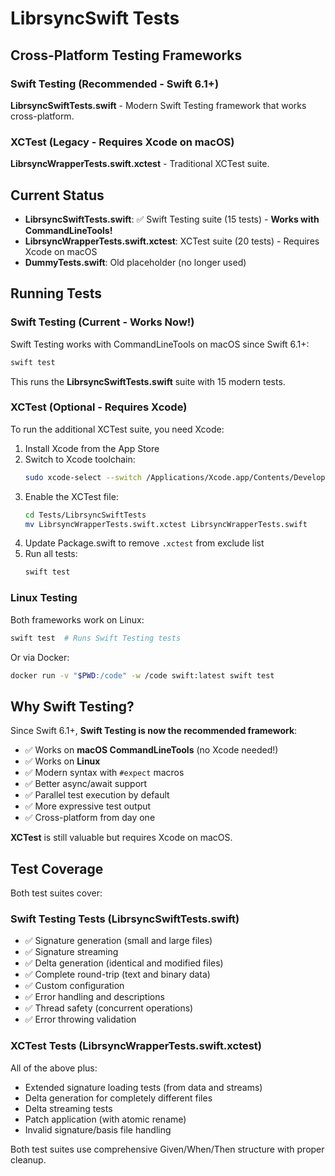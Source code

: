 # LibrsyncSwift Tests

## Cross-Platform Testing Frameworks

### Swift Testing (Recommended - Swift 6.1+)

**LibrsyncSwiftTests.swift** - Modern Swift Testing framework that works cross-platform.

### XCTest (Legacy - Requires Xcode on macOS)

**LibrsyncWrapperTests.swift.xctest** - Traditional XCTest suite.

## Current Status

- **LibrsyncSwiftTests.swift**: ✅ Swift Testing suite (15 tests) - **Works with CommandLineTools!**
- **LibrsyncWrapperTests.swift.xctest**: XCTest suite (20 tests) - Requires Xcode on macOS
- **DummyTests.swift**: Old placeholder (no longer used)

## Running Tests

### Swift Testing (Current - Works Now!)

Swift Testing works with CommandLineTools on macOS since Swift 6.1+:

```bash
swift test
```

This runs the **LibrsyncSwiftTests.swift** suite with 15 modern tests.

### XCTest (Optional - Requires Xcode)

To run the additional XCTest suite, you need Xcode:

1. Install Xcode from the App Store
2. Switch to Xcode toolchain:
   ```bash
   sudo xcode-select --switch /Applications/Xcode.app/Contents/Developer
   ```
3. Enable the XCTest file:
   ```bash
   cd Tests/LibrsyncSwiftTests
   mv LibrsyncWrapperTests.swift.xctest LibrsyncWrapperTests.swift
   ```
4. Update Package.swift to remove `.xctest` from exclude list
5. Run all tests:
   ```bash
   swift test
   ```

### Linux Testing

Both frameworks work on Linux:

```bash
swift test  # Runs Swift Testing tests
```

Or via Docker:
```bash
docker run -v "$PWD:/code" -w /code swift:latest swift test
```

## Why Swift Testing?

Since Swift 6.1+, **Swift Testing is now the recommended framework**:

- ✅ Works on **macOS CommandLineTools** (no Xcode needed!)
- ✅ Works on **Linux**
- ✅ Modern syntax with `#expect` macros
- ✅ Better async/await support
- ✅ Parallel test execution by default
- ✅ More expressive test output
- ✅ Cross-platform from day one

**XCTest** is still valuable but requires Xcode on macOS.

## Test Coverage

Both test suites cover:

### Swift Testing Tests (LibrsyncSwiftTests.swift)
- ✅ Signature generation (small and large files)
- ✅ Signature streaming
- ✅ Delta generation (identical and modified files)
- ✅ Complete round-trip (text and binary data)
- ✅ Custom configuration
- ✅ Error handling and descriptions
- ✅ Thread safety (concurrent operations)
- ✅ Error throwing validation

### XCTest Tests (LibrsyncWrapperTests.swift.xctest)
All of the above plus:
- Extended signature loading tests (from data and streams)
- Delta generation for completely different files
- Delta streaming tests
- Patch application (with atomic rename)
- Invalid signature/basis file handling

Both test suites use comprehensive Given/When/Then structure with proper cleanup.
